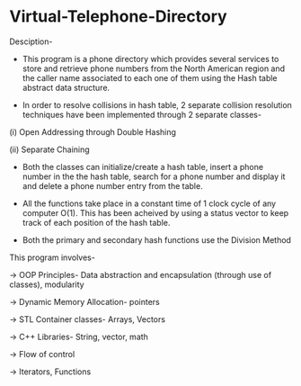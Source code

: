 # Virtual-Telephone-Directory

Desciption-

- This program is a phone directory which provides several services to store and retrieve phone numbers from the North American region and the caller name associated to each one of them using the Hash table abstract data structure.

- In order to resolve collisions in hash table, 2 separate collision resolution techniques have been implemented through 2 separate classes-

(i) Open Addressing through Double Hashing

(ii) Separate Chaining

- Both the classes can initialize/create a hash table, insert a phone number in the the hash table, search for a phone number and display it and delete a phone number entry from the table.

- All the functions take place in a constant time of 1 clock cycle of any computer O(1). This has been acheived by using a status vector to keep track of each position of the hash table.

- Both the primary and secondary hash functions use the Division Method

This program involves-

-> OOP Principles- Data abstraction and encapsulation (through use of classes), modularity

-> Dynamic Memory Allocation- pointers

-> STL Container classes- Arrays, Vectors

-> C++ Libraries- String, vector, math

-> Flow of control

-> Iterators, Functions
